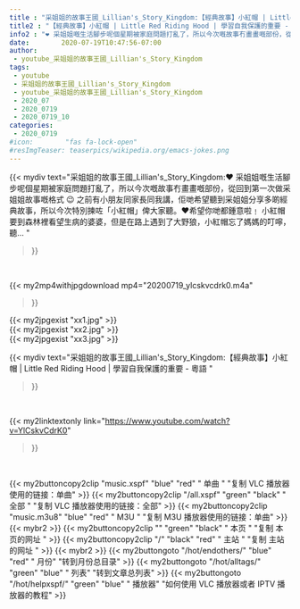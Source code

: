 ```yaml
---
title : "采姐姐的故事王國_Lillian's_Story_Kingdom:【經典故事】小紅帽 | Little Red Riding Hood | 學習自我保護的重要 - 粵語 "
title2 : "【經典故事】小紅帽 | Little Red Riding Hood | 學習自我保護的重要 - 粵語 "
info2 : "❤️ 采姐姐嘅生活腳步呢個星期被家庭問題打亂了，所以今次嘅故事冇畫畫嘅部份，從回到第一次做采姐姐故事嘅格式 😉 之前有小朋友同家長同我講，佢哋希望聽到采姐姐分享多啲經典故事，所以今次特別揀咗「小紅帽」俾大家聽。❤️希望你哋都鍾意啦﹗ 小紅帽要到森林裡看望生病的婆婆，但是在路上遇到了大野狼，小紅帽忘了媽媽的叮嚀，聽... "
date:        2020-07-19T10:47:56-07:00
author:
 - youtube_采姐姐的故事王國_Lillian's_Story_Kingdom
tags:
 - youtube
 - 采姐姐的故事王國_Lillian's_Story_Kingdom
 - youtube_采姐姐的故事王國_Lillian's_Story_Kingdom
 - 2020_07
 - 2020_0719
 - 2020_0719_10
categories:
 - 2020_0719
#icon:        "fas fa-lock-open"
#resImgTeaser: teaserpics/wikipedia.org/emacs-jokes.png
---
```


{{< mydiv text="采姐姐的故事王國_Lillian's_Story_Kingdom:❤️ 采姐姐嘅生活腳步呢個星期被家庭問題打亂了，所以今次嘅故事冇畫畫嘅部份，從回到第一次做采姐姐故事嘅格式 😉 之前有小朋友同家長同我講，佢哋希望聽到采姐姐分享多啲經典故事，所以今次特別揀咗「小紅帽」俾大家聽。❤️希望你哋都鍾意啦﹗ 小紅帽要到森林裡看望生病的婆婆，但是在路上遇到了大野狼，小紅帽忘了媽媽的叮嚀，聽... "
>}}
<br>


{{< my2mp4withjpgdownload mp4="20200719_ylcskvcdrk0.m4a"
>}}

{{< my2jpgexist "xx1.jpg" >}}<br>
{{< my2jpgexist "xx2.jpg" >}}<br>
{{< my2jpgexist "xx3.jpg" >}}<br>



{{< mydiv text="采姐姐的故事王國_Lillian's_Story_Kingdom:【經典故事】小紅帽 | Little Red Riding Hood | 學習自我保護的重要 - 粵語 "
>}}
<br>

{{< my2linktextonly link="https://www.youtube.com/watch?v=YlCskvCdrK0"
>}}


<br>

{{< my2buttoncopy2clip "music.xspf"        "blue"   "red"    " 单曲 "  "复制 VLC 播放器使用的链接：单曲" >}} {{< my2buttoncopy2clip "/all.xspf"         "green"  "black"  " 全部 "  "复制 VLC 播放器使用的链接：全部" >}} {{< my2buttoncopy2clip "music.m3u8"        "blue"   "red"    " M3U  "    "复制 M3U 播放器使用的链接：单曲" >}} {{< mybr2 >}} {{< my2buttoncopy2clip ""                  "green"  "black"  " 本页 "    "复制 本页的网址 " >}} {{< my2buttoncopy2clip "/"                 "black"  "red"    " 主站 "    "复制 主站的网址 " >}} {{< mybr2 >}} {{< my2buttongoto      "/hot/endothers/"   "blue"   "red"    " 月份"   "转到月份总目录" >}} {{< my2buttongoto      "/hot/alltags/"     "green"  "blue"   " 列表"   "转到文章总列表" >}} {{< my2buttongoto      "/hot/helpxspf/"    "green"  "blue"   " 播放器" "如何使用 VLC 播放器或者 IPTV 播放器的教程" >}} 
